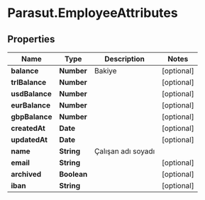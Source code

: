 # Parasut.EmployeeAttributes

## Properties
Name | Type | Description | Notes
------------ | ------------- | ------------- | -------------
**balance** | **Number** | Bakiye | [optional] 
**trlBalance** | **Number** |  | [optional] 
**usdBalance** | **Number** |  | [optional] 
**eurBalance** | **Number** |  | [optional] 
**gbpBalance** | **Number** |  | [optional] 
**createdAt** | **Date** |  | [optional] 
**updatedAt** | **Date** |  | [optional] 
**name** | **String** | Çalışan adı soyadı | 
**email** | **String** |  | [optional] 
**archived** | **Boolean** |  | [optional] 
**iban** | **String** |  | [optional] 


